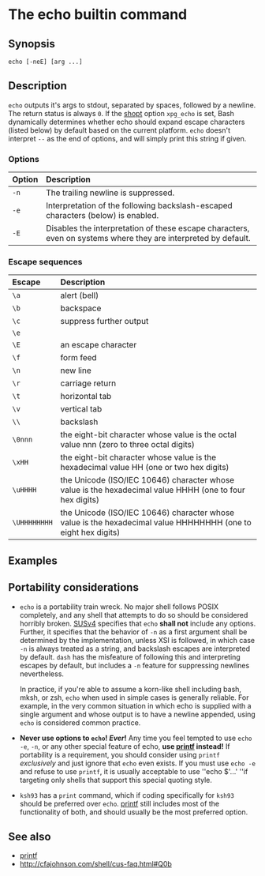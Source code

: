 # The echo builtin command

## Synopsis

    echo [-neE] [arg ...]

## Description

`echo` outputs it's args to stdout, separated by spaces, followed by a
newline. The return status is always `0`. If the
[shopt](/commands/builtin/shopt) option `xpg_echo` is set, Bash
dynamically determines whether echo should expand escape characters
(listed below) by default based on the current platform. `echo` doesn't
interpret `--` as the end of options, and will simply print this string
if given.

### Options

| Option | Description                                                                                                    |
|:-------|:---------------------------------------------------------------------------------------------------------------|
| `-n`   | The trailing newline is suppressed.                                                                            |
| `-e`   | Interpretation of the following backslash-escaped characters (below) is enabled.                               |
| `-E`   | Disables the interpretation of these escape characters, even on systems where they are interpreted by default. |

### Escape sequences

| Escape       | Description                                                                                                   |
|:-------------|:--------------------------------------------------------------------------------------------------------------|
| `\a`         | alert (bell)                                                                                                  |
| `\b`         | backspace                                                                                                     |
| `\c`         | suppress further output                                                                                       |
| `\e`         |                                                                                                               |
| `\E`         | an escape character                                                                                           |
| `\f`         | form feed                                                                                                     |
| `\n`         | new line                                                                                                      |
| `\r`         | carriage return                                                                                               |
| `\t`         | horizontal tab                                                                                                |
| `\v`         | vertical tab                                                                                                  |
| `\\`         | backslash                                                                                                     |
| `\0nnn`      | the eight-bit character whose value is the octal value nnn (zero to three octal digits)                       |
| `\xHH`       | the eight-bit character whose value is the hexadecimal value HH (one or two hex digits)                       |
| `\uHHHH`     | the Unicode (ISO/IEC 10646) character whose value is the hexadecimal value HHHH (one to four hex digits)      |
| `\UHHHHHHHH` | the Unicode (ISO/IEC 10646) character whose value is the hexadecimal value HHHHHHHH (one to eight hex digits) |

## Examples

## Portability considerations

- `echo` is a portability train wreck. No major shell follows POSIX
  completely, and any shell that attempts to do so should be considered
  horribly broken.
  [SUSv4](http://pubs.opengroup.org/onlinepubs/9699919799/utilities/echo.html#tag_20_37)
  specifies that `echo` **shall not** include any options. Further, it
  specifies that the behavior of `-n` as a first argument shall be
  determined by the implementation, unless XSI is followed, in which
  case `-n` is always treated as a string, and backslash escapes are
  interpreted by default. `dash` has the misfeature of following this
  and interpreting escapes by default, but includes a `-n` feature for
  suppressing newlines nevertheless.  
    
  In practice, if you're able to assume a korn-like shell including
  bash, mksh, or zsh, `echo` when used in simple cases is generally
  reliable. For example, in the very common situation in which echo is
  supplied with a single argument and whose output is to have a newline
  appended, using `echo` is considered common practice.

<!-- -->

- **Never use options to `echo`! *Ever*!** Any time you feel tempted to
  use `echo -e`, `-n`, or any other special feature of echo, **use
  [printf](/commands/builtin/printf) instead!** If portability is a
  requirement, you should consider using `printf` *exclusively* and just
  ignore that `echo` even exists. If you must use `echo -e` and refuse
  to use `printf`, it is usually acceptable to use ''echo \$'...' ''if
  targeting only shells that support this special quoting style.

<!-- -->

- `ksh93` has a `print` command, which if coding specifically for
  `ksh93` should be preferred over `echo`.
  [printf](/commands/builtin/printf) still includes most of the
  functionality of both, and should usually be the most preferred
  option.

## See also

- [printf](/commands/builtin/printf)
- <http://cfajohnson.com/shell/cus-faq.html#Q0b>
